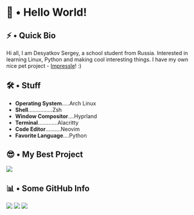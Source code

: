 # 👋 • Hello World!

## ⚡ • Quick Bio

Hi all, I am Desyatkov Sergey, a school student from Russia. Interested in learning Linux, Python and making cool interesting things. I have my own nice pet project - [Impressle](https://github.com/desyatkoff/impressle)! :)


## 🛠️ • Stuff

* **Operating System**.....Arch Linux
* **Shell**................Zsh
* **Window Compositor**....Hyprland
* **Terminal**.............Alacritty
* **Code Editor**..........Neovim
* **Favorite Language**....Python


## 😎 • My Best Project

![](https://github-readme-stats.vercel.app/api/pin/?username=desyatkoff&repo=impressle&show_owner=true&icon_color=ffffff&theme=github_dark)


## 📊 • Some GitHub Info

![](https://github-readme-stats.vercel.app/api?username=desyatkoff&custom_title=Account%20Stats&show=prs_merged,prs_merged_percentage&show_icons=true&icon_color=ffffff&theme=github_dark&hide_border=true)
![](https://github-readme-stats.vercel.app/api/top-langs/?username=desyatkoff&custom_title=Used%20Languages%20Stats&layout=donut&theme=github_dark&hide_border=true)
![](https://github-profile-trophy.vercel.app/?username=desyatkoff&no-frame=true&theme=darkhub)

